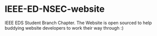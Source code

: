 # IEEE-ED-NSEC-website
IEEE EDS Student Branch Chapter. 
The Website is open sourced to help buddying website developers to work their way through :)
